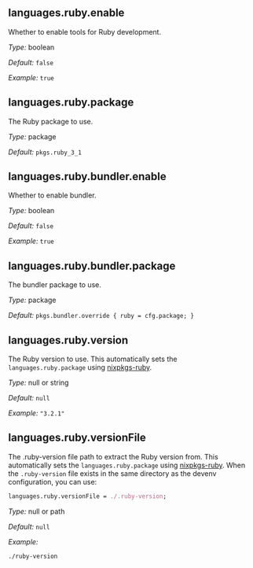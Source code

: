 [comment]: # (Do not edit this file as it is autogenerated. Go to docs/individual-docs if you want to make edits.)


[comment]: # (Please add your documentation on top of this line)

## languages\.ruby\.enable



Whether to enable tools for Ruby development\.



*Type:*
boolean



*Default:*
` false `



*Example:*
` true `



## languages\.ruby\.package



The Ruby package to use\.



*Type:*
package



*Default:*
` pkgs.ruby_3_1 `



## languages\.ruby\.bundler\.enable

Whether to enable bundler\.



*Type:*
boolean



*Default:*
` false `



*Example:*
` true `



## languages\.ruby\.bundler\.package



The bundler package to use\.



*Type:*
package



*Default:*
` pkgs.bundler.override { ruby = cfg.package; } `



## languages\.ruby\.version



The Ruby version to use\.
This automatically sets the ` languages.ruby.package ` using [nixpkgs-ruby](https://github\.com/bobvanderlinden/nixpkgs-ruby)\.



*Type:*
null or string



*Default:*
` null `



*Example:*
` "3.2.1" `



## languages\.ruby\.versionFile



The \.ruby-version file path to extract the Ruby version from\.
This automatically sets the ` languages.ruby.package ` using [nixpkgs-ruby](https://github\.com/bobvanderlinden/nixpkgs-ruby)\.
When the ` .ruby-version ` file exists in the same directory as the devenv configuration, you can use:

```nix
languages.ruby.versionFile = ./.ruby-version;
```



*Type:*
null or path



*Default:*
` null `



*Example:*

```
./ruby-version

```
